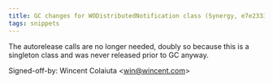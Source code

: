 ```yaml
---
title: GC changes for WODistributedNotification class (Synergy, e7e2333)
tags: snippets
---
```


The autorelease calls are no longer needed, doubly so because this is a singleton class and was never released prior to GC anyway.

Signed-off-by: Wincent Colaiuta &lt;win@wincent.com&gt;
